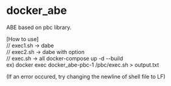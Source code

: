# docker_abe
ABE based on pbc library.

[How to use] \
// exec1.sh -> dabe \
// exec2.sh -> dabe with option \
// exec.sh -> all
docker-compose up -d --build \
ex) docker exec docker_abe-pbc-1 /pbc/exec.sh > output.txt 

(If an error occured, try changing the newline of shell file to LF)
